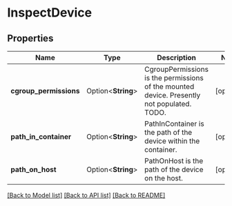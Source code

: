 # InspectDevice

## Properties

Name | Type | Description | Notes
------------ | ------------- | ------------- | -------------
**cgroup_permissions** | Option<**String**> | CgroupPermissions is the permissions of the mounted device. Presently not populated. TODO. | [optional]
**path_in_container** | Option<**String**> | PathInContainer is the path of the device within the container. | [optional]
**path_on_host** | Option<**String**> | PathOnHost is the path of the device on the host. | [optional]

[[Back to Model list]](../README.md#documentation-for-models) [[Back to API list]](../README.md#documentation-for-api-endpoints) [[Back to README]](../README.md)


